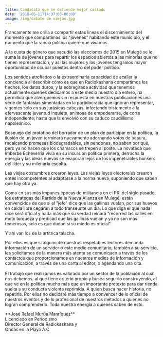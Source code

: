 ```yaml
---
title: Candidato que se defiende mejor callado
date: '2018-06-11T14:37:00-06:00'
image: /img/debate de viejas.jpg
---
```

Francamente me orilla a compartir estas líneas el discernimiento del momento que compartimos los "jóvenes" habitando este municipio, y el momento que la rancia política quiere que vivamos. 

A la cuota de género que sacudió las elecciones de 2015 en Mulegé se le suma la de jóvenes para repartir los espacios abiertos a las minorías que no tienen representación, y así las mujeres y los jóvenes tengamos mayor oportunidad de ocupar puestos dentro del poder político.

Los sentidos atrofiados o la extraordinaria capacidad de acallar la conciencia al describir cómo es que en Radiokashana compartimos los hechos, los datos duros, y la sobregirada actividad que tenemos actualmente quienes dedicamos a este medio nuestro día entero, ha permitido que  alverguemos sin respuesta en nuestras publicaciones una serie de fantasías simentadas en la partidocracia que ignoran representar, vigentes solo en sus jurásicas cabezas, infectando tristemente a la efervescente juventud inquieta, animosa de empoderarse, de corte independiente; hasta que la envolvió con su caduco caudillismo napoleónico. 

Bosquejo del prototipo del borrador de un plan de participar en la política, la ilusión de un joven terminará nuevamente adornando votos de basura, recalcando promesas biodegradables, sin pendones, no saben por qué, pero ya no hacen que los chamacos se trepen al poste. La novatada que imberbe Echeverría vivía en su incursión política primera, derrocha la energía y las ideas nuevas se evaporan lejos de los impenetrables bunkers del líder y su milenaria escolta.

Las viejas costumbres crearon leyes. Las viejas leyes electorales crearon entes incompetentes al adaptarse a la norma nueva, suponiendo que saben que hay otra ya.

Como en sus más impunes épocas de militancia en el PRI del siglo pasado, los estrategas del Partido de la Nueva Alianza en Mulegé, están convencidos de que si el "jefe" dice que las gallinas vuelan, por sus huevos en caída libre cegarán a todo transeunte un día. Lo que diga el que nada dice será oficial y nada más que su verdad reinará "recorred las calles en moto turqueza y predicad que las gallinas vuelan y ya no son más temerosas, solo es que dudan si su miedo es oficial". 

Y ahí van los de la artítrica talacha. 

Por ellos es que si alguno de nuestros respetables lectores demanda información de un servidor o este medio comunitario, también a su servicio, les solicitamos de la manera más atenta se comuniquen a través de los contactos que proporcionamos en nuestros medios de información y comunicación, a través de una carta al editor, o agendando una cita. \
\
El trabajo que realizamos es valorado por un sector de la población al cuál nos debemos, al que tiene criterio propio y busca seguirlo construyendo, al que ve en la política mucho más que un importante pretexto para dar rienda suelta a su conducta violenta reprimida. A quien busca hacer historia, no repetirla. Por ellos no dedicaré más tiempo a convencer de lo oficial de nuestros eventos y de lo profesional de nuestros métodos a quienes no logran comprenderlo. Toda nuestra energía a quienes saben de esto.

\*\*José Rafael Murúa Manríquez\*\*\
Licenciado en Periodismo\
Director General de Radiokashana y \
Ondas en la Playa A.C.

